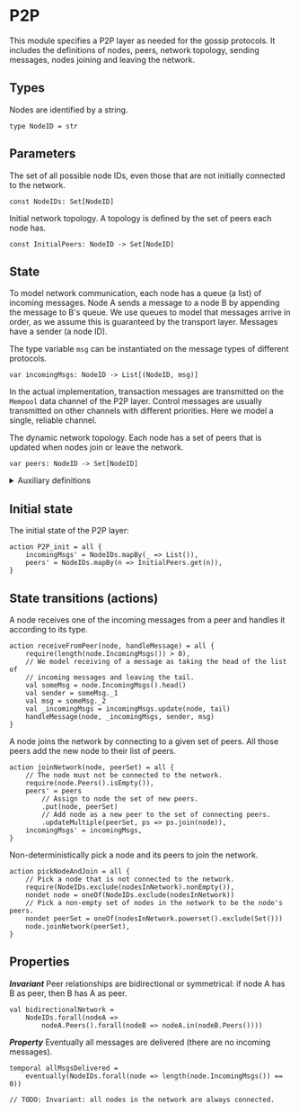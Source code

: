 # P2P

This module specifies a P2P layer as needed for the gossip protocols. It includes the definitions of
nodes, peers, network topology, sending messages, nodes joining and leaving the network.

## Types

Nodes are identified by a string.
```bluespec "types"
type NodeID = str
```

## Parameters

The set of all possible node IDs, even those that are not initially connected to the network.
```bluespec "params"
const NodeIDs: Set[NodeID]
```

Initial network topology. A topology is defined by the set of peers each node has.
```bluespec "params" +=
const InitialPeers: NodeID -> Set[NodeID]
```

## State

To model network communication, each node has a queue (a list) of incoming messages. Node A sends a
message to a node B by appending the message to B's queue. We use queues to model that messages
arrive in order, as we assume this is guaranteed by the transport layer. Messages have a sender (a
node ID).

The type variable `msg` can be instantiated on the message types of different protocols.

```bluespec "state"
var incomingMsgs: NodeID -> List[(NodeID, msg)]
```

In the actual implementation, transaction messages are transmitted on the `Mempool` data channel of
the P2P layer. Control messages are usually transmitted on other channels with different priorities.
Here we model a single, reliable channel.

The dynamic network topology. Each node has a set of peers that is updated when nodes join or leave
the network.

```bluespec "state" +=
var peers: NodeID -> Set[NodeID]
```

<details>
  <summary>Auxiliary definitions</summary>

```bluespec "auxstate" +=
def IncomingMsgs(node) = incomingMsgs.get(node)
def Peers(node) = peers.get(node)
```

Function `multiSend` sends message `msg` to a set of `targetNodes`. It updates a list of incoming
messages `_incomingMsgs`. `targetNodes` can be empty, in which case `_incomingMsgs` will stay the
same.
```bluespec "state" +=
pure def multiSend(node, _incomingMsgs, targetNodes, msg) =
    _incomingMsgs.updateMultiple(targetNodes, ms => ms.append((node, msg)))
pure def send(node, _incomingMsgs, targetNode, msg) =
    node.multiSend(_incomingMsgs, Set(targetNode), msg)
```

A node is in the network if it has peers:
```bluespec "auxstate" +=
val nodesInNetwork = NodeIDs.filter(node => node.Peers().nonEmpty())
val nodesNotInNetwork = NodeIDs.exclude(nodesInNetwork)
```

A node disconnects from the network when it does not have peers.
```bluespec "auxstate" +=
pure def disconnect(_peers, node) =
    // TODO: check that the network does not become disconnected; we don't want to model that.
    _peers.put(node, Set())
```

The set of `node`'s peers that are not themselves connected to `node`.
```bluespec "auxstate" +=
def disconnectedPeers(node) = 
    node.Peers().filter(p => not(node.in(p.Peers())))
```
</details>

## Initial state

The initial state of the P2P layer:
```bluespec "actions" +=
action P2P_init = all {
    incomingMsgs' = NodeIDs.mapBy(_ => List()),
    peers' = NodeIDs.mapBy(n => InitialPeers.get(n)),
}
```

## State transitions (actions)

A node receives one of the incoming messages from a peer and handles it according to its type.
```bluespec "actions" +=
action receiveFromPeer(node, handleMessage) = all {
    require(length(node.IncomingMsgs()) > 0),
    // We model receiving of a message as taking the head of the list of
    // incoming messages and leaving the tail.
    val someMsg = node.IncomingMsgs().head()
    val sender = someMsg._1
    val msg = someMsg._2
    val _incomingMsgs = incomingMsgs.update(node, tail)
    handleMessage(node, _incomingMsgs, sender, msg)
}
```

A node joins the network by connecting to a given set of peers. All those peers add the new node to
their list of peers.
```bluespec "actions" +=
action joinNetwork(node, peerSet) = all {
    // The node must not be connected to the network.
    require(node.Peers().isEmpty()),
    peers' = peers
        // Assign to node the set of new peers.
        .put(node, peerSet)
        // Add node as a new peer to the set of connecting peers.
        .updateMultiple(peerSet, ps => ps.join(node)),
    incomingMsgs' = incomingMsgs,
}
```

Non-deterministically pick a node and its peers to join the network.
```bluespec "actions" +=
action pickNodeAndJoin = all {
    // Pick a node that is not connected to the network.
    require(NodeIDs.exclude(nodesInNetwork).nonEmpty()),
    nondet node = oneOf(NodeIDs.exclude(nodesInNetwork))
    // Pick a non-empty set of nodes in the network to be the node's peers.
    nondet peerSet = oneOf(nodesInNetwork.powerset().exclude(Set()))
    node.joinNetwork(peerSet),
}
```

## Properties

_**Invariant**_ Peer relationships are bidirectional or symmetrical: if node A has B as peer, then B
has A as peer.
```bluespec "properties" +=
val bidirectionalNetwork =
    NodeIDs.forall(nodeA => 
        nodeA.Peers().forall(nodeB => nodeA.in(nodeB.Peers())))
```

_**Property**_ Eventually all messages are delivered (there are no incoming messages).
```bluespec "properties" +=
temporal allMsgsDelivered = 
    eventually(NodeIDs.forall(node => length(node.IncomingMsgs()) == 0))
```

```bluespec "properties" +=
// TODO: Invariant: all nodes in the network are always connected.
```

<!--
```bluespec quint/p2p.qnt +=
// -*- mode: Bluespec; -*-

// File generated from markdown using https://github.com/driusan/lmt. DO NOT EDIT.

module p2p {
    import spells.* from "./spells"

    //--------------------------------------------------------------------------
    // Types
    //--------------------------------------------------------------------------
    <<<types>>>
    
    //--------------------------------------------------------------------------
    // Parameters
    //--------------------------------------------------------------------------
    <<<params>>>

    //--------------------------------------------------------------------------
    // State
    //--------------------------------------------------------------------------
    <<<state>>>
    
    // Auxiliary definitions
    <<<auxstate>>>

    //--------------------------------------------------------------------------
    // Actions
    //--------------------------------------------------------------------------
    <<<actions>>>
    
    //--------------------------------------------------------------------------
    // Properties
    //--------------------------------------------------------------------------
    <<<properties>>>

}
```
-->
